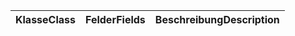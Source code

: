 | <span data-ttu-id="632d9-101">Klasse</span><span class="sxs-lookup"><span data-stu-id="632d9-101">Class</span></span> | <span data-ttu-id="632d9-102">Felder</span><span class="sxs-lookup"><span data-stu-id="632d9-102">Fields</span></span> | <span data-ttu-id="632d9-103">Beschreibung</span><span class="sxs-lookup"><span data-stu-id="632d9-103">Description</span></span> |
|:---|:---|:---|
